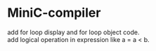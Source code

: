 # MiniC-compiler
add for loop display and for loop object code.    
add logical operation in expression like a = a < b.   

